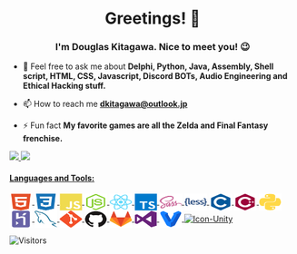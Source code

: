 <h1 align="center">Greetings! 🙂</h1>

<h3 align="center">I'm Douglas Kitagawa. Nice to meet you! 😉</h3>

- 💬 Feel free to ask me about **Delphi, Python, Java, Assembly, Shell script, HTML, CSS, Javascript, Discord BOTs, Audio Engineering and Ethical Hacking stuff.**

- 📫 How to reach me **dkitagawa@outlook.jp**

- ⚡ Fun fact **My favorite games are all the Zelda and Final Fantasy frenchise.**

<div>
  <a href="https://github.com/sdkitagawa">
  <div style="display: inline_block">
      <img height="180em" src="https://github-readme-stats.vercel.app/api?username=sdkitagawa&show_icons=true&theme=tokyonight&include_all_commits=true&count_private=true"/>
  <img height="180em" src="https://github-readme-stats.vercel.app/api/top-langs/?username=sdkitagawa&layout=compact&langs_count=7&theme=tokyonight"/>
    </div>
</div>
  
<h4 align="left">Languages and Tools:</h4>
<p align="left">
  <a href="https://www.w3schools.com/html/" target="_blank">
    <img align="center" alt="Icon-HTML" height="30" width="40" src="https://raw.githubusercontent.com/devicons/devicon/master/icons/html5/html5-plain.svg" />
  </a>
  <a href="https://www.w3schools.com/css/" target="_blank">
    <img align="center" alt="Icon-CSS" height="30" width="40" src="https://raw.githubusercontent.com/devicons/devicon/master/icons/css3/css3-plain.svg" />
  </a>
  <a href="https://developer.mozilla.org/en-US/docs/Web/JavaScript" target="_blank">
    <img align="center" alt="Icon-JS" height="30" width="40" src="https://raw.githubusercontent.com/devicons/devicon/master/icons/javascript/javascript-plain.svg" />
  </a>
  <a href="https://nodejs.org/en/docs/" target="_blank">
    <img align="center" alt="Icon-NodeJS" height="30" width="40" src="https://raw.githubusercontent.com/devicons/devicon/master/icons/nodejs/nodejs-original.svg" />
  </a>
  <a href="https://reactjs.org/" target="_blank">
    <img align="center" alt="Icon-ReactJS" height="30" width="40" src="https://raw.githubusercontent.com/devicons/devicon/master/icons/react/react-original.svg" />
  </a>
  <a href="https://www.typescriptlang.org/" target="_blank">
    <img align="center" alt="Icon-Typescript" height="30" width="40" src="https://raw.githubusercontent.com/devicons/devicon/master/icons/typescript/typescript-plain.svg" />
  </a>
  <a href="https://sass-lang.com/documentation" target="_blank">
    <img align="center" alt="Icon-Sass" height="30" width="40" src="https://raw.githubusercontent.com/devicons/devicon/master/icons/sass/sass-original.svg" />
  </a>
  <a href="http://lesscss.org/" target="_blank">
    <img align="center" alt="Icon-Less" height="30" width="40" src="https://raw.githubusercontent.com/devicons/devicon/master/icons/less/less-plain-wordmark.svg" />
  </a>
  <a href="https://www.w3adda.com/c-tutorial" target="_blank">
    <img align="center" alt="Icon-C" height="30" width="40" src="https://raw.githubusercontent.com/devicons/devicon/master/icons/c/c-plain.svg" />
  </a>
  <a href="https://www.w3schools.com/cpp/" target="_blank">
    <img align="center" alt="Icon-C++" height="30" width="40" src="https://raw.githubusercontent.com/devicons/devicon/master/icons/cplusplus/cplusplus-plain.svg" />
  </a>
  <a href="https://docs.python.org/3/" target="_blank">
    <img align="center" alt="Icon-Python" height="30" width="40" src="https://raw.githubusercontent.com/devicons/devicon/master/icons/python/python-plain.svg" />
  </a>
  <a href="https://heroku.com" target="_blank">
    <img align="center" alt="Icon-Heroku" height="30" width="40" src="https://raw.githubusercontent.com/devicons/devicon/master/icons/heroku/heroku-plain.svg" />
  </a>
  <a href="https://dev.mysql.com/doc/" target="_blank">
    <img align="center" alt="Icon-MySQL" height="30" width="40" src="https://raw.githubusercontent.com/devicons/devicon/master/icons/mysql/mysql-plain.svg" />
  </a>
  <a href="https://www.git-scm.com/doc" target="_blank">
    <img align="center" alt="Icon-Git" height="30" width="40" src="https://raw.githubusercontent.com/devicons/devicon/master/icons/git/git-original.svg" />
  </a>
  <a href="https://docs.github.com/" target="_blank">
    <img align="center" alt="Icon-Github" height="30" width="40" src="https://raw.githubusercontent.com/devicons/devicon/master/icons/github/github-original.svg" />
  </a>
  <a href="https://docs.gitlab.com/" target="_blank">
    <img align="center" alt="Icon-Gitlab" height="30" width="40" src="https://raw.githubusercontent.com/devicons/devicon/master/icons/gitlab/gitlab-original.svg" />
  </a>
  <a href="https://docs.microsoft.com/pt-br/visualstudio/windows/?view=vs-2019" target="_blank">
    <img align="center" alt="Icon-VisualStudio" height="30" width="40" src="https://raw.githubusercontent.com/devicons/devicon/master/icons/visualstudio/visualstudio-plain.svg" />
  </a>
  <a href="https://www.vagrantup.com/docs" target="_blank">
    <img align="center" alt="Icon-Vagrant" height="30" width="40" src="https://raw.githubusercontent.com/devicons/devicon/master/icons/vagrant/vagrant-original.svg" />
  </a>
  <a href="https://unity.com/" target="_blank">
    <img align="center" alt="Icon-Unity" height="30" width="30" src="https://www.vectorlogo.zone/logos/unity3d/unity3d-icon.svg" />
  </a>
</p>

![Visitors](https://visitor-badge.glitch.me/badge?page_id=github/douglas-kitagawa)
